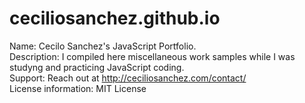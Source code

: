 # ceciliosanchez.github.io

Name: Cecilo Sanchez's JavaScript Portfolio.
</br>
Description: I compiled here miscellaneous work samples while I was studyng and practicing JavaScript coding.
</br>
Support: Reach out at http://ceciliosanchez.com/contact/
</br>
License information: MIT License
</br>
